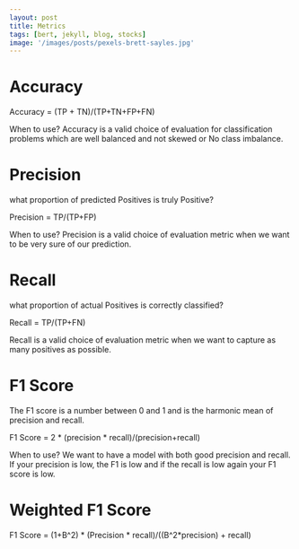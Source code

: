 ```yaml
---
layout: post
title: Metrics
tags: [bert, jekyll, blog, stocks]
image: '/images/posts/pexels-brett-sayles.jpg'
---
```


# Accuracy

Accuracy = (TP + TN)/(TP+TN+FP+FN)

When to use?
Accuracy is a valid choice of evaluation for classification problems which are well balanced and not skewed or No class imbalance.

# Precision

what proportion of predicted Positives is truly Positive?

Precision = TP/(TP+FP)

When to use?
Precision is a valid choice of evaluation metric when we want to be very sure of our prediction. 

# Recall

what proportion of actual Positives is correctly classified?

Recall = TP/(TP+FN)

Recall is a valid choice of evaluation metric when we want to capture as many positives as possible.

# F1 Score

The F1 score is a number between 0 and 1 and is the harmonic mean of precision and recall.

F1 Score = 2 * (precision * recall)/(precision+recall)

When to use?
We want to have a model with both good precision and recall. If your precision is low, the F1 is low and if the recall is low again your F1 score is low.

# Weighted F1 Score
F1 Score = (1+B^2) * (Precision * recall)/((B^2*precision) + recall)


